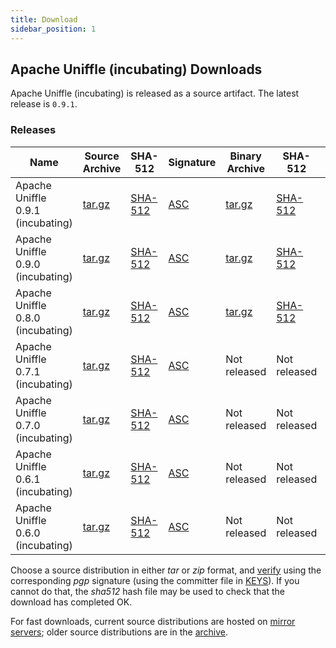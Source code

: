 ```yaml
---
title: Download
sidebar_position: 1
---
```

<!--
{% comment %}
Licensed to the Apache Software Foundation (ASF) under one or more
contributor license agreements.  See the NOTICE file distributed with
this work for additional information regarding copyright ownership.
The ASF licenses this file to you under the Apache License, Version 2.0
(the "License"); you may not use this file except in compliance with
the License.  You may obtain a copy of the License at

http://www.apache.org/licenses/LICENSE-2.0

Unless required by applicable law or agreed to in writing, software
distributed under the License is distributed on an "AS IS" BASIS,
WITHOUT WARRANTIES OR CONDITIONS OF ANY KIND, either express or implied.
See the License for the specific language governing permissions and
limitations under the License.
{% endcomment %}
-->

## Apache Uniffle (incubating) Downloads

Apache Uniffle (incubating) is released as a source artifact.
The latest release is `0.9.1`.

### Releases
<table class="table table-hover sortable">
    <thead>
        <tr>
            <th><b>Name</b></th>
            <th><b>Source Archive</b></th>
            <th><b>SHA-512</b></th>
            <th><b>Signature</b></th>
            <th><b>Binary Archive</b></th>
            <th><b>SHA-512</b></th>
            <th><b>Signature</b></th>
            <th><b>Release Notes</b></th>
            <th><b>Release Manager</b></th>
            <th><b>Release Date</b></th>
        </tr>
    </thead>
    <tbody>
        <tr>
            <td>Apache Uniffle 0.9.1 (incubating)</td>
            <td><a href="https://www.apache.org/dyn/closer.lua/incubator/uniffle/0.9.1/apache-uniffle-0.9.1-incubating-src.tar.gz">tar.gz</a></td>
            <td><a href="https://www.apache.org/dyn/closer.lua/incubator/uniffle/0.9.1/apache-uniffle-0.9.1-incubating-src.tar.gz.sha512">SHA-512</a></td>
            <td><a href="https://www.apache.org/dyn/closer.lua/incubator/uniffle/0.9.1/apache-uniffle-0.9.1-incubating-src.tar.gz.asc">ASC</a></td>
            <td><a href="https://www.apache.org/dyn/closer.lua/incubator/uniffle/0.9.1/apache-uniffle-0.9.1-incubating-bin.tar.gz">tar.gz</a></td>
            <td><a href="https://www.apache.org/dyn/closer.lua/incubator/uniffle/0.9.1/apache-uniffle-0.9.1-incubating-bin.tar.gz.sha512">SHA-512</a></td>
            <td><a href="https://www.apache.org/dyn/closer.lua/incubator/uniffle/0.9.1/apache-uniffle-0.9.1-incubating-bin.tar.gz.asc">ASC</a></td>
            <td><a href="https://uniffle.apache.org/download/release-notes-0.9.1">Release Notes</a></td>
            <td>zhengchenyu (Ke Holdings)</td>
            <td>2024.12.05</td>
        </tr>
        <tr>
            <td>Apache Uniffle 0.9.0 (incubating)</td>
            <td><a href="https://www.apache.org/dyn/closer.lua/incubator/uniffle/0.9.0/apache-uniffle-0.9.0-incubating-src.tar.gz">tar.gz</a></td>
            <td><a href="https://www.apache.org/dyn/closer.lua/ncubator/uniffle/0.9.0/apache-uniffle-0.9.0-incubating-src.tar.gz.sha512">SHA-512</a></td>
            <td><a href="https://www.apache.org/dyn/closer.lua/incubator/uniffle/0.9.0/apache-uniffle-0.9.0-incubating-src.tar.gz.asc">ASC</a></td>
            <td><a href="https://www.apache.org/dyn/closer.lua/incubator/uniffle/0.9.0/apache-uniffle-0.9.0-incubating-bin.tar.gz">tar.gz</a></td>
            <td><a href="https://www.apache.org/dyn/closer.lua/incubator/uniffle/0.9.0/apache-uniffle-0.9.0-incubating-bin.tar.gz.sha512">SHA-512</a></td>
            <td><a href="https://www.apache.org/dyn/closer.lua/incubator/uniffle/0.9.0/apache-uniffle-0.9.0-incubating-bin.tar.gz.asc">ASC</a></td>
            <td><a href="https://uniffle.apache.org/download/release-notes-0.9.0">Release Notes</a></td>
            <td>Enrico Minack (G-Research)</td>
            <td>2024.07.15</td>
        </tr>
        <tr>
            <td>Apache Uniffle 0.8.0 (incubating)</td>
            <td><a href="https://www.apache.org/dyn/closer.lua/incubator/uniffle/0.8.0/apache-uniffle-0.8.0-incubating-src.tar.gz">tar.gz</a></td>
            <td><a href="https://www.apache.org/dyn/closer.lua//incubator/uniffle/0.8.0/apache-uniffle-0.8.0-incubating-src.tar.gz.sha512">SHA-512</a></td>
            <td><a href="https://www.apache.org/dyn/closer.lua//incubator/uniffle/0.8.0/apache-uniffle-0.8.0-incubating-src.tar.gz.asc">ASC</a></td>
            <td><a href="https://www.apache.org/dyn/closer.lua//incubator/uniffle/0.8.0/apache-uniffle-0.8.0-incubating-bin.tar.gz">tar.gz</a></td>
            <td><a href="https://www.apache.org/dyn/closer.lua//incubator/uniffle/0.8.0/apache-uniffle-0.8.0-incubating-bin.tar.gz.sha512">SHA-512</a></td>
            <td><a href="https://www.apache.org/dyn/closer.lua/incubator/uniffle/0.8.0/apache-uniffle-0.8.0-incubating-bin.tar.gz.asc">ASC</a></td>
            <td><a href="https://uniffle.apache.org/download/release-notes-0.8.0">Release Notes</a></td>
            <td>Xianjing Feng (From SF Express)</td>
            <td>2023.12.14</td>
        </tr>
        <tr>
            <td>Apache Uniffle 0.7.1 (incubating)</td>
            <td><a href="https://www.apache.org/dyn/closer.lua/incubator/uniffle/0.7.1/apache-uniffle-0.7.1-incubating-src.tar.gz">tar.gz</a></td>
            <td><a href="https://www.apache.org/dyn/closer.lua/uniffle/0.7.1/apache-uniffle-0.7.1-incubating-src.tar.gz.sha512">SHA-512</a></td>
            <td><a href="https://www.apache.org/dyn/closer.lua/uniffle/0.7.1/apache-uniffle-0.7.1-incubating-src.tar.gz.asc">ASC</a></td>
            <td> Not released </td>
            <td> Not released </td>
            <td> Not released </td>
            <td><a href="https://uniffle.apache.org/download/release-notes-0.7.1">Release Notes</a></td>
            <td>Jiafu Zhang (From Intel)</td>
            <td>2023.07.10</td>
        </tr>
        <tr>
            <td>Apache Uniffle 0.7.0 (incubating)</td>
            <td><a href="https://www.apache.org/dyn/closer.lua/incubator/uniffle/0.7.0/apache-uniffle-0.7.0-incubating-src.tar.gz">tar.gz</a></td>
            <td><a href="https://www.apache.org/dyn/closer.lua/incubator/uniffle/0.7.1/apache-uniffle-0.7.0-incubating-src.tar.gz.sha512">SHA-512</a></td>
            <td><a href="https://www.apache.org/dyn/closer.lua/incubator/uniffle/0.7.1/apache-uniffle-0.7.0-incubating-src.tar.gz.asc">ASC</a></td>
            <td> Not released </td>
            <td> Not released </td>
            <td> Not released </td>
            <td><a href="https://uniffle.apache.org/download/release-notes-0.7.0">Release Notes</a></td>
            <td>Junfan Zhang (From Aqiyi)</td>
            <td>2023.04.10</td>
        </tr>
        <tr>
            <td>Apache Uniffle 0.6.1 (incubating)</td>
            <td><a href="https://www.apache.org/dyn/closer.lua/incubator/uniffle/0.6.1/apache-uniffle-0.6.1-incubating-src.tar.gz">tar.gz</a></td>
            <td><a href="https://www.apache.org/dyn/closer.lua/incubator/uniffle/0.6.1/apache-uniffle-0.6.1-incubating-src.tar.gz.sha512">SHA-512</a></td>
            <td><a href="https://www.apache.org/dyn/closer.lua/incubator/uniffle/0.6.1/apache-uniffle-0.6.1-incubating-src.tar.gz.asc">ASC</a></td>
            <td> Not released </td>
            <td> Not released </td>
            <td> Not released </td>
            <td><a href="https://uniffle.apache.org/download/release-notes-0.6.1">Release Notes</a></td>
            <td>Kaijie Chen (From SelectDB)</td>
            <td>2022.12.09</td>
        </tr>
         <tr>
            <td>Apache Uniffle 0.6.0 (incubating)</td>
            <td><a href="https://www.apache.org/dyn/closer.lua/incubator/uniffle/0.6.0/apache-uniffle-0.6.0-incubating-src.tar.gz">tar.gz</a></td>
            <td><a href="https://www.apache.org/dyn/closer.lua/incubator/uniffle/0.6.0/apache-uniffle-0.6.0-incubating-src.tar.gz.sha512">SHA-512</a></td>
            <td><a href="https://www.apache.org/dyn/closer.lua/incubator/uniffle/0.6.0/apache-uniffle-0.6.0-incubating-src.tar.gz.asc">ASC</a></td>
            <td> Not released </td>
            <td> Not released </td>
            <td> Not released </td>
            <td><a href="https://uniffle.apache.org/download/release-notes-0.6.0">Release Notes</a></td>
            <td>He Qi (From Datastrato)</td>
            <td>2022.10.26</td>
        </tr>
    </tbody>
</table>

Choose a source distribution in either *tar* or *zip* format,
and [verify](https://www.apache.org/dyn/closer.cgi#verify)
using the corresponding *pgp* signature (using the committer file in
[KEYS](https://downloads.apache.org/incubator/uniffle/KEYS)).
If you cannot do that, the *sha512* hash file may be used to check that the
download has completed OK.

For fast downloads, current source distributions are hosted on
[mirror servers](https://dlcdn.apache.org/incubator/uniffle/);
older source distributions are in the
[archive](https://archive.apache.org/dist/incubator/uniffle/).
